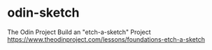 # odin-sketch

The Odin Project 
Build an "etch-a-sketch" Project
https://www.theodinproject.com/lessons/foundations-etch-a-sketch